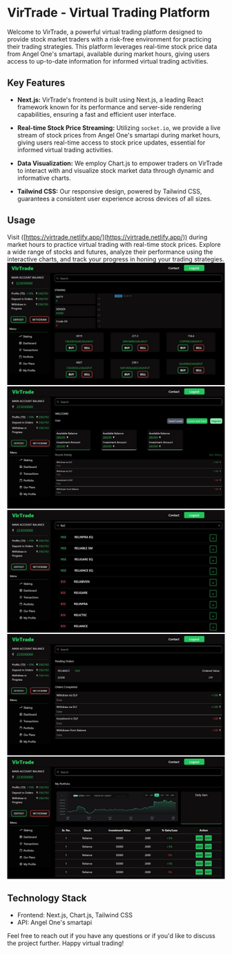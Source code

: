 # VirTrade - Virtual Trading Platform

Welcome to VirTrade, a powerful virtual trading platform designed to provide stock market traders with a risk-free environment for practicing their trading strategies. This platform leverages real-time stock price data from Angel One's smartapi, available during market hours, giving users access to up-to-date information for informed virtual trading activities.

## Key Features

- **Next.js:** VirTrade's frontend is built using Next.js, a leading React framework known for its performance and server-side rendering capabilities, ensuring a fast and efficient user interface.

- **Real-time Stock Price Streaming:** Utilizing `socket.io`, we provide a live stream of stock prices from Angel One's smartapi during market hours, giving users real-time access to stock price updates, essential for informed virtual trading activities.

- **Data Visualization:** We employ Chart.js to empower traders on VirTrade to interact with and visualize stock market data through dynamic and informative charts.

- **Tailwind CSS:** Our responsive design, powered by Tailwind CSS, guarantees a consistent user experience across devices of all sizes.


## Usage

Visit ([https://virtrade.netlify.app/](https://virtrade.netlify.app/)) during market hours to practice virtual trading with real-time stock prices. Explore a wide range of stocks and futures, analyze their performance using the interactive charts, and track your progress in honing your trading strategies.
![VirTrade UI](./Staking_Page.jpg)
![VirTrade UI](./Dashboard.jpg)
![VirTrade UI](./Filter.jpg)
![VirTrade UI](./Transactions.jpg)
![VirTrade UI](./Portfolio.jpg)

## Technology Stack

- Frontend: Next.js, Chart.js, Tailwind CSS
- API: Angel One's smartapi

Feel free to reach out if you have any questions or if you'd like to discuss the project further. Happy virtual trading!
